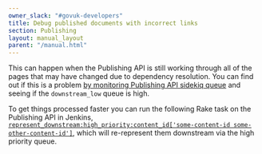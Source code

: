 ```yaml
---
owner_slack: "#govuk-developers"
title: Debug published documents with incorrect links
section: Publishing
layout: manual_layout
parent: "/manual.html"
---
```


This can happen when the Publishing API is still working through all of the
pages that may have changed due to dependency resolution. You can find out if
this is a problem [by monitoring Publishing API sidekiq queue][sidekiq-queue]
and seeing if the `downstream_low` queue is high.

To get things processed faster you can run the following Rake task on the
Publishing API in Jenkins,
[`represent_downstream:high_priority:content_id['some-content-id some-other-content-id']`][jenkins-task],
which will re-represent them downstream via the high priority queue.

[sidekiq-queue]: https://docs.publishing.service.gov.uk/manual/sidekiq.html#sidekiq-web-aka-sidekiq-monitoring
[jenkins-task]: https://deploy.blue.production.govuk.digital/job/run-rake-task/parambuild/?TARGET_APPLICATION=publishing-api&MACHINE_CLASS=publishing_api&RAKE_TASK=represent_downstream:high_priority:content_id[%27some-content-id%20some-other-content-id%27]
